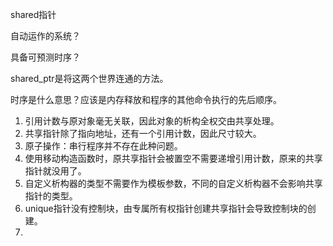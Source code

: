 shared指针

自动运作的系统？

具备可预测时序？

shared_ptr是将这两个世界连通的方法。

时序是什么意思？应该是内存释放和程序的其他命令执行的先后顺序。

1. 引用计数与原对象毫无关联，因此对象的析构全权交由共享处理。
2. 共享指针除了指向地址，还有一个引用计数，因此尺寸较大。
3. 原子操作：串行程序并不存在此种问题。
4. 使用移动构造函数时，原共享指针会被置空不需要递增引用计数，原来的共享指针就没用了。
5. 自定义析构器的类型不需要作为模板参数，不同的自定义析构器不会影响共享指针的类型。
6. unique指针没有控制块，由专属所有权指针创建共享指针会导致控制块的创建。
7. 